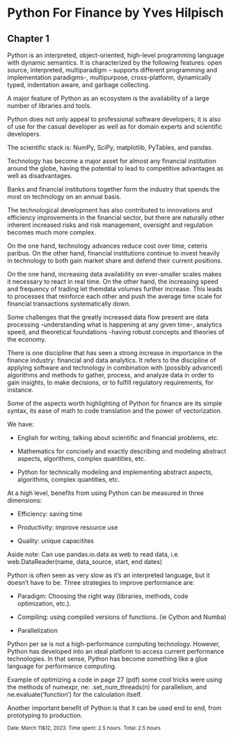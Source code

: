 
# Python For Finance by Yves Hilpisch

## Chapter 1

Python is an interpreted, object-oriented, high-level programming language with dynamic semantics. It is characterized by the 
following features: open source, interpreted, multiparadigm – supports different programming and implementation paradigms-, multipurpose, 
cross-platform, dynamically typed, indentation aware, and garbage collecting.

A major feature of Python as an ecosystem is the availability of a large number of libraries and tools.

Python does not only appeal to professional software developers; it is also of use for the casual developer as well as for domain experts 
and scientific developers. 

The scientific stack is: NumPy, SciPy, matplotlib, PyTables, and pandas.


Technology has become a major asset for almost any financial institution around the globe, having the potential to lead to competitive 
advantages as well as disadvantages.

Banks and financial institutions together form the industry that spends the most on technology on an annual basis.

The technological development has also contributed to innovations and efficiency improvements in the financial sector, but there 
are naturally other inherent increased risks and risk management, oversight and regulation becomes much more complex.

On the one hand, technology advances reduce cost over time, ceteris paribus. On the other hand, financial institutions continue to 
invest heavily in technology to both gain market share and defend their current positions.

On the one hand, increasing data availability on ever-smaller scales makes it necessary to react in real time. On the other hand, 
the increasing speed and frequency of trading let themdata volumes further increase. This leads to processes that reinforce each 
other and push the average time scale for financial transactions systematically down. 

Some challenges that the greatly increased data flow present are data processing -understanding what is happening at any given time-, 
analytics speed, and theoretical foundations -having robust concepts and theories of the economy.

There is one discipline that has seen a strong increase in importance in the finance industry: financial and data analytics. 
It refers to the discipline of applying software and technology in combination with (possibly advanced) algorithms and methods 
to gather, process, and analyze data in order to gain insights, to make decisions, or to fulfill regulatory requirements, for instance. 

Some of the aspects worth highlighting of Python for finance are its simple syntax, its ease of math to code translation and the power of vectorization. 

We have:

* English for writing, talking about scientific and financial problems, etc.

* Mathematics for concisely and exactly describing and modeling abstract aspects, algorithms, complex quantities, etc.

* Python for technically modeling and implementing abstract aspects, algorithms, complex quantities, etc. 


At a high level, benefits from using Python can be measured in three dimensions:

* Efficiency: saving time

* Productivity: improve resource use

* Quality: unique capacitites

Aside note: Can use pandas.io.data as web to read data, i.e. web.DataReader(name, data_source, start, end dates)

Python is often seen as very slow as it’s an interpreted language, but it doesn’t have to be. Three strategies to improve performance are:

* Paradigm: Choosing the right way (libraries, methods, code optimization, etc.).

* Compiling: using compiled versions of functions. (ie Cython and Numba)

* Parallelization

Python per se is not a high-performance computing technology. However, Python has developed into an ideal platform to access current 
performance technologies. In that sense, Python has become something like a glue language for performance computing.

Example of optimizing a code in page 27 (pdf)  some cool tricks were using the methods of numexpr, ne:  .set_num_threads(n) for
parallelism, and ne.evaluate(‘function’) for the calculation itself.

Another important benefit of Python is that it can be used end to end, from prototyping to production.

<sub>Date: March 11&12, 2023. Time spent: 2.5 hours. Total: 2.5 hours</sub>
